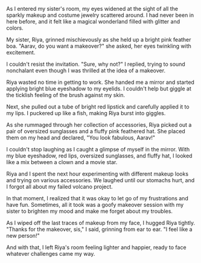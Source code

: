 As I entered my sister's room, my eyes widened at the sight of all the sparkly makeup and costume jewelry scattered around. I had never been in here before, and it felt like a magical wonderland filled with glitter and colors.

My sister, Riya, grinned mischievously as she held up a bright pink feather boa. "Aarav, do you want a makeover?" she asked, her eyes twinkling with excitement.

I couldn't resist the invitation. "Sure, why not?" I replied, trying to sound nonchalant even though I was thrilled at the idea of a makeover.

Riya wasted no time in getting to work. She handed me a mirror and started applying bright blue eyeshadow to my eyelids. I couldn't help but giggle at the ticklish feeling of the brush against my skin.

Next, she pulled out a tube of bright red lipstick and carefully applied it to my lips. I puckered up like a fish, making Riya burst into giggles.

As she rummaged through her collection of accessories, Riya picked out a pair of oversized sunglasses and a fluffy pink feathered hat. She placed them on my head and declared, "You look fabulous, Aarav!"

I couldn't stop laughing as I caught a glimpse of myself in the mirror. With my blue eyeshadow, red lips, oversized sunglasses, and fluffy hat, I looked like a mix between a clown and a movie star.

Riya and I spent the next hour experimenting with different makeup looks and trying on various accessories. We laughed until our stomachs hurt, and I forgot all about my failed volcano project.

In that moment, I realized that it was okay to let go of my frustrations and have fun. Sometimes, all it took was a goofy makeover session with my sister to brighten my mood and make me forget about my troubles.

As I wiped off the last traces of makeup from my face, I hugged Riya tightly. "Thanks for the makeover, sis," I said, grinning from ear to ear. "I feel like a new person!"

And with that, I left Riya's room feeling lighter and happier, ready to face whatever challenges came my way.
